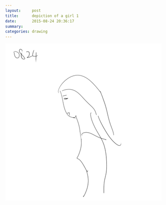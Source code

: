 ```yaml
---
layout:     post
title:      depiction of a girl 1
date:       2015-08-24 20:36:17
summary:    
categories: drawing
---
```

![depiction of a girl 1](/images/blog/depiction-of-a-girl-1.png "She saw me.")